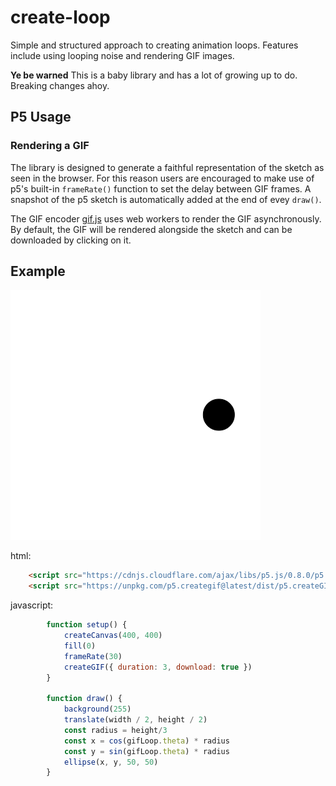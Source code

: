# create-loop
Simple and structured approach to creating animation loops. Features include using looping noise and rendering GIF images.


**Ye be warned** This is a baby library and has a lot of growing up to do. Breaking changes ahoy.

## P5 Usage

### Rendering a GIF


The library is designed to generate a faithful representation of the sketch as seen in the browser. For this reason users are encouraged to make use of p5's built-in `frameRate()` function to set the delay between GIF frames. A snapshot of the p5 sketch is automatically added at the end of evey `draw()`.

The GIF encoder [gif.js](https://github.com/jnordberg/gif.js) uses web workers to render the GIF asynchronously. By default, the GIF will be rendered alongside the sketch and can be downloaded by clicking on it.

## Example

![Example 1](examples/images/simpleLoop.gif)


html:
```html
    <script src="https://cdnjs.cloudflare.com/ajax/libs/p5.js/0.8.0/p5.min.js"></script>
    <script src="https://unpkg.com/p5.creategif@latest/dist/p5.createGIF.js"></script>
```

javascript:
```js
        function setup() {
            createCanvas(400, 400)
            fill(0)
            frameRate(30)
            createGIF({ duration: 3, download: true })
        }

        function draw() {
            background(255)
            translate(width / 2, height / 2)
            const radius = height/3
            const x = cos(gifLoop.theta) * radius
            const y = sin(gifLoop.theta) * radius
            ellipse(x, y, 50, 50)
        }
```